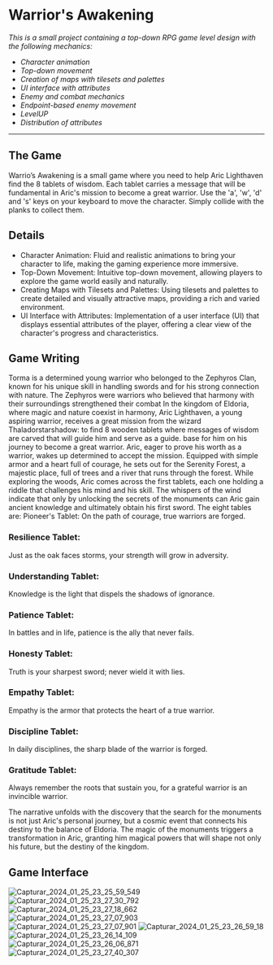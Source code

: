# Warrior's Awakening

<i>This is a small project containing a top-down RPG game level design with the following mechanics:
- Character animation
- Top-down movement
- Creation of maps with tilesets and palettes
- UI interface with attributes
- Enemy and combat mechanics
- Endpoint-based enemy movement
- LevelUP
- Distribution of attributes
</i>

<hr>

## The Game
Warrio’s Awakening is a small game where you need to help Aric Lighthaven find the 8 tablets of wisdom. Each tablet carries a message that will be fundamental in Aric's mission to become a great warrior.
Use the 'a', 'w', 'd' and 's' keys on your keyboard to move the character. Simply collide with the planks to collect them.


## Details
- Character Animation: Fluid and realistic animations to bring your character to life, making the gaming experience more immersive.
- Top-Down Movement: Intuitive top-down movement, allowing players to explore the game world easily and naturally.
- Creating Maps with Tilesets and Palettes: Using tilesets and palettes to create detailed and visually attractive maps, providing a rich and varied environment.
- UI Interface with Attributes: Implementation of a user interface (UI) that displays essential attributes of the player, offering a clear view of the character's progress and characteristics.

## Game Writing
Torma is a determined young warrior who belonged to the Zephyros Clan, known for his unique skill in handling swords and for his strong connection with nature. The Zephyros were warriors who believed that harmony with their surroundings strengthened their combat In the kingdom of Eldoria, where magic and nature coexist in harmony, Aric Lighthaven, a young aspiring warrior, receives a great mission from the wizard Thaladorstarshadow: to find 8 wooden tablets where messages of wisdom are carved that will guide him and serve as a guide. base for him on his journey to become a great warrior.
Aric, eager to prove his worth as a warrior, wakes up determined to accept the mission. Equipped with simple armor and a heart full of courage, he sets out for the Serenity Forest, a majestic place, full of trees and a river that runs through the forest.
While exploring the woods, Aric comes across the first tablets, each one holding a riddle that challenges his mind and his skill. The whispers of the wind indicate that only by unlocking the secrets of the monuments can Aric gain ancient knowledge and ultimately obtain his first sword. The eight tables are:
Pioneer's Tablet:
On the path of courage, true warriors are forged.

### Resilience Tablet:
Just as the oak faces storms, your strength will grow in adversity.

### Understanding Tablet:
Knowledge is the light that dispels the shadows of ignorance.

### Patience Tablet:
In battles and in life, patience is the ally that never fails.

### Honesty Tablet:
Truth is your sharpest sword; never wield it with lies.

### Empathy Tablet:
Empathy is the armor that protects the heart of a true warrior.

### Discipline Tablet:
In daily disciplines, the sharp blade of the warrior is forged.

### Gratitude Tablet:
Always remember the roots that sustain you, for a grateful warrior is an invincible warrior.

The narrative unfolds with the discovery that the search for the monuments is not just Aric's personal journey, but a cosmic event that connects his destiny to the balance of Eldoria. The magic of the monuments triggers a transformation in Aric, granting him magical powers that will shape not only his future, but the destiny of the kingdom.


## Game Interface

![Capturar_2024_01_25_23_25_59_549](https://github.com/Magah051/warriors_awakening_level_design/assets/31749933/49e4646c-fb44-411a-a428-4f8cfd155d48)
![Capturar_2024_01_25_23_27_30_792](https://github.com/Magah051/warriors_awakening_level_design/assets/31749933/60c2bb55-6c1f-43d6-8e9b-3b1891cf5d40)
![Capturar_2024_01_25_23_27_18_662](https://github.com/Magah051/warriors_awakening_level_design/assets/31749933/68fc7b6c-9099-4aed-bcb8-38a4cad19aaa)
![Capturar_2024_01_25_23_27_07_903](https://github.com/Magah051/warriors_awakening_level_design/assets/31749933/b1cf0ca6-7ec6-4dd0-ad8a-36e905e9ca0d)
![Capturar_2024_01_25_23_27_07_901](https://github.com/Magah051/warriors_awakening_level_design/assets/31749933/19989f3c-6a2f-4f59-87e9-912e29f99435)
![Capturar_2024_01_25_23_26_59_18](https://github.com/Magah051/warriors_awakening_level_design/assets/31749933/ac9736fd-fc89-464d-b06f-bafefe88b0ef)
![Capturar_2024_01_25_23_26_14_109](https://github.com/Magah051/warriors_awakening_level_design/assets/31749933/944e83ec-3f10-4824-a7b4-ccf2e8842b6a)
![Capturar_2024_01_25_23_26_06_871](https://github.com/Magah051/warriors_awakening_level_design/assets/31749933/c9bc8795-3923-4e58-964c-42ce068778fc)
![Capturar_2024_01_25_23_27_40_307](https://github.com/Magah051/warriors_awakening_level_design/assets/31749933/dc37032c-95a8-4d21-a784-02c736700c47)
